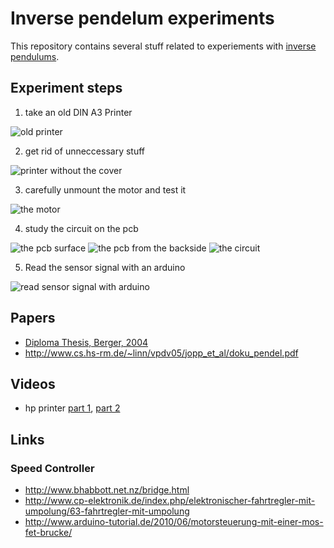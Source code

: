 # Inverse pendelum experiments

This repository contains several stuff related to
experiements with
[inverse pendulums](https://en.wikipedia.org/wiki/Inverted_pendulum).

## Experiment steps

1. take an old DIN A3 Printer

![old printer](https://raw.github.com/flosse/inversePendulumExperiments/master/pics/oldPrinter.jpg)

2. get rid of unneccessary stuff

![printer without the cover](https://raw.github.com/flosse/inversePendulumExperiments/master/pics/nakedPrinter.jpg)

3. carefully unmount the motor and test it

![the motor](https://raw.github.com/flosse/inversePendulumExperiments/master/pics/motor.jpg)

4. study the circuit on the pcb

![the pcb surface](https://raw.github.com/flosse/inversePendulumExperiments/master/pics/pcbTop.jpg)
![the pcb from the backside](https://raw.github.com/flosse/inversePendulumExperiments/master/pics/pcbBottom.jpg)
![the circuit](https://raw.github.com/flosse/inversePendulumExperiments/master/pics/motorScheme.png)

5. Read the sensor signal with an arduino

![read sensor signal with arduino](https://raw.github.com/flosse/inversePendulumExperiments/master/pics/sensorReadWithArduino.png)


## Papers

- [Diploma Thesis, Berger, 2004](http://www.qucosa.de/fileadmin/data/qucosa/documents/6163/DA_InversesPendel_BBerger.pdf)
- http://www.cs.hs-rm.de/~linn/vpdv05/jopp_et_al/doku_pendel.pdf

## Videos

- hp printer [part 1](http://www.youtube.com/watch?v=YJTTbCwxDlY), [part 2](http://www.youtube.com/watch?v=lJkTyvPkd4A)

## Links

### Speed Controller

- http://www.bhabbott.net.nz/bridge.html
- http://www.cp-elektronik.de/index.php/elektronischer-fahrtregler-mit-umpolung/63-fahrtregler-mit-umpolung
- http://www.arduino-tutorial.de/2010/06/motorsteuerung-mit-einer-mos-fet-brucke/
